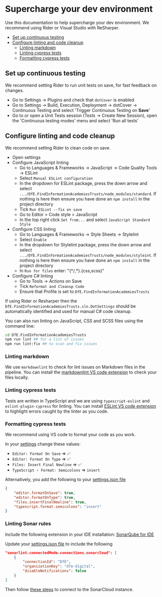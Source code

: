 # Supercharge your dev environment

Use this documentation to help supercharge your dev environment. We recommend using Rider or Visual Studio with ReSharper.

- [Set up continuous testing](#set-up-continuous-testing)
- [Configure linting and code cleanup](#configure-linting-and-code-cleanup)
  - [Linting markdown](#linting-markdown)
  - [Linting cypress tests](#linting-cypress-tests)
  - [Formatting cypress tests](#formatting-cypress-tests)

## Set up continuous testing

We recommend setting Rider to run unit tests on save, for fast feedback on changes.

- Go to Settings -> Plugins and check that `dotCover` is enabled
- Go to Settings -> Build, Execution, Deployment -> dotCover -> Continuous Testing and select 'Trigger Continuous Testing on **Save**'
- Go to or open a Unit Tests session (Tests -> Create New Session), open the 'Continuous testing modes' menu and select 'Run all tests'

## Configure linting and code cleanup

We recommend setting Rider to clean code on save.

- Open settings
- Configure JavaScript linting
  - Go to Languages & Frameworks -> JavaScript -> Code Quality Tools -> ESLint
  - Select `Manual ESLint configuration`
  - In the dropdown for ESLint package, press the down arrow and select `.../DfE.FindInformationAcademiesTrusts/node_modules/standard`. If nothing is here then ensure you have done an `npm install` in the project directory
  - Tick `Run ESLint --fix on save`
  - Go to Editor > Code style > JavaScript
  - In the top right click `Set from...` and select `JavaScript Standard Style`
- Configure CSS linting
  - Go to Languages & Frameworks -> Style Sheets -> Stylelint
  - Select `Enable`
  - In the dropdown for Stylelint package, press the down arrow and select `.../DfE.FindInformationAcademiesTrusts/node_modules/styleint`. If nothing is here then ensure you have done an `npm install` in the project directory
  - In `Run for files` enter: "{\*_/_,\*}.{css,scss}"
- Configure C# linting
  - Go to Tools -> Actions on Save
  - Tick `Reformat and Cleanup Code`
  - Ensure that Profile is set to `DfE.FindInformationAcademiesTrusts`

If using Rider or Resharper then the `DfE.FindInformationAcademiesTrusts.sln.DotSettings` should be automatically identified and used for manual C# code cleanup.

You can also run linting on JavaScript, CSS and SCSS files using the command line:

```bash
cd DfE.FindInformationAcademiesTrusts
npm run lint ## for a list of issues
npm run lint:fix ## to scan and fix issues
```

### Linting markdown

We use `markdownlint` to check for lint issues on Markdown files in the pipeline.
You can install the [markdownlint VS code extension](https://marketplace.visualstudio.com/items?itemName=DavidAnson.vscode-markdownlint) to check your files locally.

### Linting cypress tests

Tests are written in TypeScript and we are using `typescript-eslint` and `eslint-plugin-cypress` for linting.
You can install [ESLint VS code extension](https://marketplace.visualstudio.com/items?itemName=dbaeumer.vscode-eslint) to highlight errors caught by the linter as you code.

### Formatting cypress tests

We recommend using VS code to format your code as you work.

In your [settings](https://code.visualstudio.com/docs/getstarted/settings) change these values:

- `Editor: Format On Save` => :white_check_mark:
- `Editor: Format On Type` => :white_check_mark:
- `Files: Insert Final Newline` => :white_check_mark:
- `TypeScript › Format: Semicolons` => `insert`

Alternatively, you add the following to your [settings.json file](https://code.visualstudio.com/docs/getstarted/settings#_settings-json-file)

```json
{
    "editor.formatOnSave": true,
    "editor.formatOnType": true,
    "files.insertFinalNewline": true,
    "typescript.format.semicolons": "insert"
}
```

### Linting Sonar rules

Include the following extension in your IDE installation: [SonarQube for IDE](https://marketplace.visualstudio.com/items?itemName=SonarSource.sonarlint-vscode)

Update your [settings.json file](https://code.visualstudio.com/docs/getstarted/settings#_settings-json-file) to include the following

```json
"sonarlint.connectedMode.connections.sonarcloud": [   
    {
        "connectionId": "DfE",
        "organizationKey": "dfe-digital",
        "disableNotifications": false
    }   
]
```

Then follow [these steps](https://youtu.be/m8sAdYCIWhY) to connect to the SonarCloud instance.
